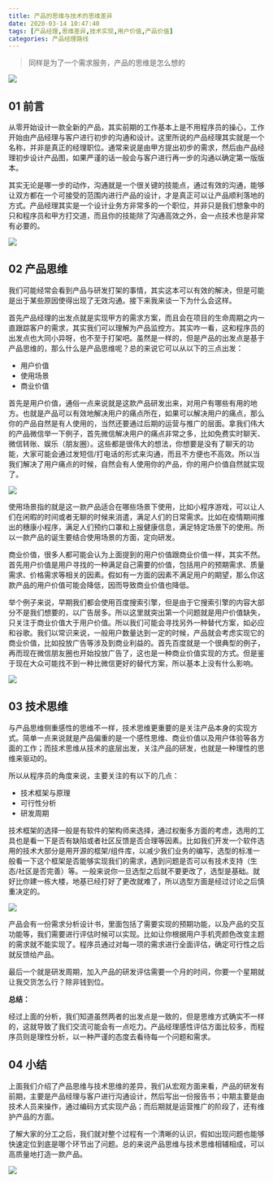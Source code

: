 ```yaml
---
title: 产品的思维与技术的思维差异
date: 2020-03-14 10:47:40
tags: [产品经理,思维差异,技术实现,用户价值,产品价值]
categories: 产品经理路线
---
```


>  同样是为了一个需求服务，产品的思维是怎么想的

![](../common/1.gif)


## 01 前言



从零开始设计一款全新的产品，其实前期的工作基本上是不用程序员的操心，工作开始由产品经理与客户进行初步的沟通和设计。这里所说的产品经理其实就是一个名称，并非是真正的经理职位。通常来说是由甲方提出初步的需求，然后由产品经理初步设计产品图，如果严谨的话一般会与客户进行再一步的沟通以确定第一版版本。

其实无论是哪一步的动作，沟通就是一个很关键的技能点，通过有效的沟通，能够让双方都在一个可接受的范围内进行产品的设计，才是真正可以让产品顺利落地的方式。产品经理其实是一个设计业务方非常多的一个职位，并非只是我们想象中的只和程序员和甲方打交道，而且你的技能除了沟通高效之外，会一点技术也是非常有必要的。

![](./img/11.png)



## 02 产品思维



我们可能经常会看到产品与研发打架的事情，其实这本可以有效的解决，但是可能是出于某些原因使得出现了无效沟通。接下来我来谈一下为什么会这样。

首先产品经理的出发点就是实现甲方的需求方案，而且会在项目的生命周期之内一直跟踪客户的需求，其实我们可以理解为产品监控方。其实咋一看，这和程序员的出发点也大同小异呀，也不至于打架吧。虽然是一样的，但是产品的出发点是基于产品思维的，那么什么是产品思维呢？总的来说它可以从以下的三点出发：

- 用户价值
- 使用场景
- 商业价值

首先是用户价值，通俗一点来说就是这款产品研发出来，对用户有哪些有用的地方。也就是产品可以有效地解决用户的痛点所在，如果可以解决用户的痛点，那么你的产品自然是有人使用的，当然还要通过后期的运营与推广的层面。拿我们伟大的产品微信举一下例子，首先微信解决用户的痛点非常之多，比如免费实时聊天、微信转账、娱乐（朋友圈）。这些都是很伟大的想法，你想要是没有了聊天的功能，大家可能会通过发短信/打电话的形式来沟通，而且不方便也不高效。所以当我们解决了用户痛点的时候，自然会有人使用你的产品，你的用户价值自然就实现了。

![](./img/1.png)



使用场景指的就是这一款产品适合在哪些场景下使用，比如小程序游戏，可以让人们在闲暇的时间或者无聊的时候来消遣，满足人们的日常需求。比如在疫情期间推出的穗康小程序，满足人们预约口罩和上报健康信息，满足特定场景下的使用。所以一款产品的诞生要结合使用场景的方面，定向研发。

商业价值，很多人都可能会认为上面提到的用户价值跟商业价值一样，其实不然。首先用户价值是用户寻找的一种满足自己需要的价值，包括用户的预期需求、质量需求、价格需求等相关的因素。假如有一方面的因素不满足用户的期望，那么你这款产品的用户价值可能会降低，因而导致商业价值也降低。

举个例子来说，早期我们都会使用百度搜索引擎，但是由于它搜索引擎的内容大部分不是我们想要的，以广告居多。所以这里就突出第一个问题就是用户价值缺失，只关注于商业价值大于用户价值。所以我们可能会寻找另外一种替代方案，如必应和谷歌。我们以常识来说，一般用户数量达到一定的时候，产品就会考虑实现它的商业价值，比如投放广告等涉及到商业利益的。首先百度就是一个很典型的例子，再而现在微信朋友圈也开始投放广告了，这也是一种商业价值实现的方式。但是鉴于现在大众可能找不到一种比微信更好的替代方案，所以基本上没有什么影响。

![](./img/2.png)



## 03 技术思维



与产品思维侧重感性的思维不一样，技术思维更重要的是关注产品本身的实现方式。简单一点来说就是产品偏重的是一个感性思维、商业价值以及用户体验等各方面的工作；而技术思维从技术的底层出发，关注产品的研发，也就是一种理性的思维来驱动的。

所以从程序员的角度来说，主要关注的有以下的几点：

- 技术框架与原理
- 可行性分析
- 研发周期

技术框架的选择一般是有软件的架构师来选择，通过权衡多方面的考虑，选用的工具也是看一下是否有缺陷或者社区反馈是否合理等因素。比如我们开发一个软件选用的技术大部分是用开源的框架/组件库，以减少我们业务的编写，选型的标准一般看一下这个框架是否能够实现我们的需求，遇到问题是否可以有技术支持（生态/社区是否完善）等。一般来说你一旦选型之后就不要更改了，选型是基础。就好比你建一栋大楼，地基已经打好了更改就难了，所以选型方面是经过讨论之后慎重决定的。

![](./img/3.png)

产品会有一份需求分析设计书，里面包括了需要实现的预期功能，以及产品的交互功能等，我们需要进行评估时候可以实现。比如让你根据用户手机壳颜色改变主题的需求就不能实现了。程序员通过对每一项的需求进行全面评估，确定可行性之后就反馈给产品。

最后一个就是研发周期，加入产品的研发评估需要一个月的时间，你要一个星期就让我交货怎么行？除非钱到位。

**总结：**

经过上面的分析，我们知道虽然两者的出发点是一致的，但是思维方式确实不一样的，这就导致了我们交流可能会有一点吃力。产品经理感性评估方面比较多，而程序员则是理性分析，以一种严谨的态度去看待每一个问题和需求。



## 04 小结



上面我们介绍了产品思维与技术思维的差异，我们从宏观方面来看，产品的研发有前期，主要是产品经理与客户进行沟通设计，然后写出一份报告书；中期主要是由技术人员来操作，通过编码方式实现产品；而后期就是运营推广的阶段了，还有维护产品的方面。

了解大家的分工之后，我们就对整个过程有一个清晰的认识，假如出现问题也能够快速定位到底是哪个环节出了问题。总的来说产品思维与技术思维相辅相成，可以高质量地打造一款产品。



![](../common/2.gif)